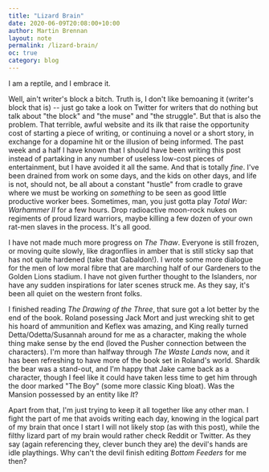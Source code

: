 ```yaml
---
title: "Lizard Brain"
date: 2020-06-09T20:08:00+10:00
author: Martin Brennan
layout: note
permalink: /lizard-brain/
oc: true
category: blog
---
```


I am a reptile, and I embrace it.

<!--more-->

Well, ain't writer's block a bitch. Truth is, I don't like bemoaning it (writer's block that is) -- just go take a look on Twitter for writers that do nothing but talk about "the block" and "the muse" and "the struggle". But that is also the problem. That terrible, awful website and its ilk that raise the opportunity cost of starting a piece of writing, or continuing a novel or a short story, in exchange for a dopamine hit or the illusion of being informed. The past week and a half I have known that I should have been writing this post instead of partaking in any number of useless low-cost pieces of entertainment, but I have avoided it all the same. And that is totally _fine_. I've been drained from work on some days, and the kids on other days, and life is not, should not, be all about a constant "hustle" from cradle to grave where we must be working on _something_ to be seen as good little productive worker bees. Sometimes, man, you just gotta play _Total War: Warhammer II_ for a few hours. Drop radioactive moon-rock nukes on regiments of proud lizard warriors, maybe killing a few dozen of your own rat-men slaves in the process. It's all good.

I have not made much more progress on _The Thaw_. Everyone is still frozen, or moving quite slowly, like dragonflies in amber that is still sticky sap that has not quite hardened (take that Gabaldon!). I wrote some more dialogue for the men of low moral fibre that are marching half of our Gardeners to the Golden Lions stadium. I have not given further thought to the Islanders, nor have any sudden inspirations for later scenes struck me. As they say, it's been all quiet on the western front folks.

I finished reading _The Drawing of the Three_, that sure got a lot better by the end of the book. Roland posessing Jack Mort and just wrecking shit to get his hoard of ammunition and Keflex was amazing, and King really turned Detta/Odetta/Susannah around for me as a character, making the whole thing make sense by the end (loved the Pusher connection between the characters). I'm more than halfway through _The Waste Lands_ now, and it has been refreshing to have more of the book set in Roland's world. Shardik the bear was a stand-out, and I'm happy that Jake came back as a character, though I feel like it could have taken less time to get him through the door marked "The Boy" (some more classic King bloat). Was the Mansion possessed by an entity like _It_?

Apart from that, I'm just trying to keep it all together like any other man. I fight the part of me that avoids writing each day, knowing in the logical part of my brain that once I start I will not likely stop (as with this post), while the filthy lizard part of my brain would rather check Reddit or Twitter. As they say (again referencing they, clever bunch they are) the devil's hands are idle playthings. Why can't the devil finish editing _Bottom Feeders_ for me then?
